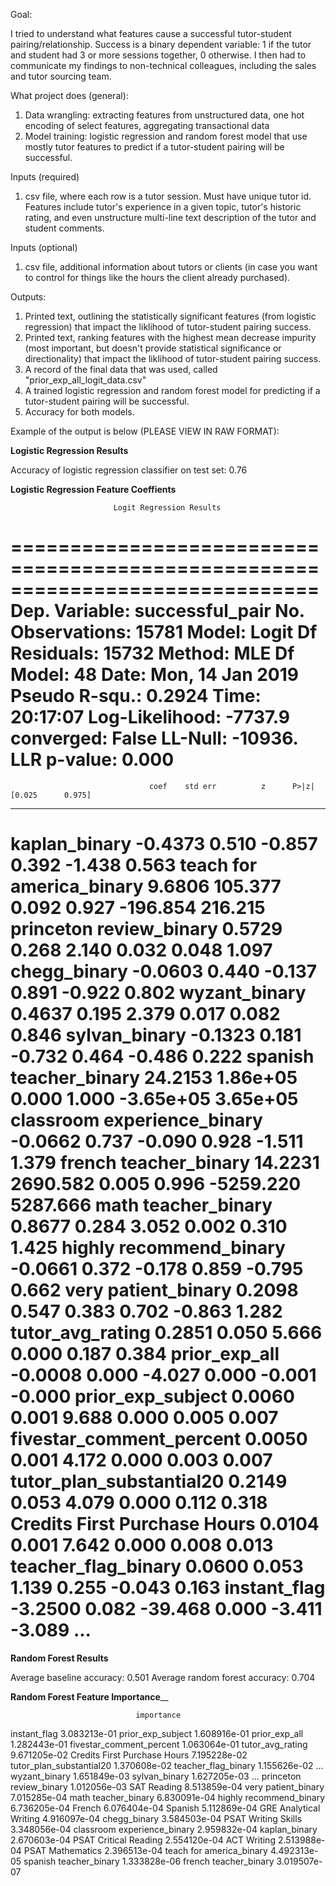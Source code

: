 Goal:

I tried to understand what features cause a successful tutor-student pairing/relationship. Success is a binary dependent variable: 1 if the tutor and student had 3 or more sessions together, 0 otherwise. I then had to communicate my findings to non-technical colleagues, including the sales and tutor sourcing team.

What project does (general): 
1. Data wrangling: extracting features from unstructured data, one hot encoding of select features, aggregating transactional data
2. Model training: logistic regression and random forest model that use mostly tutor features to predict if a tutor-student pairing will be successful.

Inputs (required)
1. csv file, where each row is a tutor session. Must have unique tutor id. Features include tutor's experience in a given topic, tutor's historic rating, and even unstructure multi-line text description of the tutor and student comments.

Inputs (optional)
1. csv file, additional information about tutors or clients (in case you want to control for things like the hours the client already purchased).

Outputs:
1. Printed text, outlining the statistically significant features (from logistic regression) that impact the liklihood of tutor-student pairing success.
2. Printed text, ranking features with the highest mean decrease impurity (most important, but doesn't provide statistical significance or directionality) that impact the liklihood of tutor-student pairing success.
3. A record of the final data that was used, called "prior_exp_all_logit_data.csv"
4. A trained logistic regression and random forest model for predicting if a tutor-student pairing will be successful.
5. Accuracy for both models.


Example of the output is below (PLEASE VIEW IN RAW FORMAT):

__________________Logistic Regression Results__________________

Accuracy of logistic regression classifier on test set: 0.76

__________________Logistic Regression Feature Coeffients__________________

                           Logit Regression Results
==============================================================================
Dep. Variable:        successful_pair   No. Observations:                15781
Model:                          Logit   Df Residuals:                    15732
Method:                           MLE   Df Model:                           48
Date:                Mon, 14 Jan 2019   Pseudo R-squ.:                  0.2924
Time:                        20:17:07   Log-Likelihood:                -7737.9
converged:                      False   LL-Null:                       -10936.
                                        LLR p-value:                     0.000
================================================================================================
                                   coef    std err          z      P>|z|      [0.025      0.975]
------------------------------------------------------------------------------------------------
kaplan_binary                   -0.4373      0.510     -0.857      0.392      -1.438       0.563
teach for america_binary         9.6806    105.377      0.092      0.927    -196.854     216.215
princeton review_binary          0.5729      0.268      2.140      0.032       0.048       1.097
chegg_binary                    -0.0603      0.440     -0.137      0.891      -0.922       0.802
wyzant_binary                    0.4637      0.195      2.379      0.017       0.082       0.846
sylvan_binary                   -0.1323      0.181     -0.732      0.464      -0.486       0.222
spanish teacher_binary          24.2153   1.86e+05      0.000      1.000   -3.65e+05    3.65e+05
classroom experience_binary     -0.0662      0.737     -0.090      0.928      -1.511       1.379
french teacher_binary           14.2231   2690.582      0.005      0.996   -5259.220    5287.666
math teacher_binary              0.8677      0.284      3.052      0.002       0.310       1.425
highly recommend_binary         -0.0661      0.372     -0.178      0.859      -0.795       0.662
very patient_binary              0.2098      0.547      0.383      0.702      -0.863       1.282
tutor_avg_rating                 0.2851      0.050      5.666      0.000       0.187       0.384
prior_exp_all                   -0.0008      0.000     -4.027      0.000      -0.001      -0.000
prior_exp_subject                0.0060      0.001      9.688      0.000       0.005       0.007
fivestar_comment_percent         0.0050      0.001      4.172      0.000       0.003       0.007
tutor_plan_substantial20         0.2149      0.053      4.079      0.000       0.112       0.318
Credits First Purchase Hours     0.0104      0.001      7.642      0.000       0.008       0.013
teacher_flag_binary              0.0600      0.053      1.139      0.255      -0.043       0.163
instant_flag                    -3.2500      0.082    -39.468      0.000      -3.411      -3.089
...
================================================================================================

__________________Random Forest Results__________________

Average baseline accuracy:  0.501
Average random forest accuracy: 0.704

____________________Random Forest Feature Importance______________________

                                importance
instant_flag                  3.083213e-01
prior_exp_subject             1.608916e-01
prior_exp_all                 1.282443e-01
fivestar_comment_percent      1.063064e-01
tutor_avg_rating              9.671205e-02
Credits First Purchase Hours  7.195228e-02
tutor_plan_substantial20      1.370608e-02
teacher_flag_binary           1.155626e-02
...
wyzant_binary                 1.651849e-03
sylvan_binary                 1.627205e-03
...
princeton review_binary       1.012056e-03
SAT Reading                   8.513859e-04
very patient_binary           7.015285e-04
math teacher_binary           6.830091e-04
highly recommend_binary       6.736205e-04
French                        6.076404e-04
Spanish                       5.112869e-04
GRE Analytical Writing        4.916097e-04
chegg_binary                  3.584503e-04
PSAT Writing Skills           3.348056e-04
classroom experience_binary   2.959832e-04
kaplan_binary                 2.670603e-04
PSAT Critical Reading         2.554120e-04
ACT Writing                   2.513988e-04
PSAT Mathematics              2.396513e-04
teach for america_binary      4.492313e-05
spanish teacher_binary        1.333828e-06
french teacher_binary         3.019507e-07
